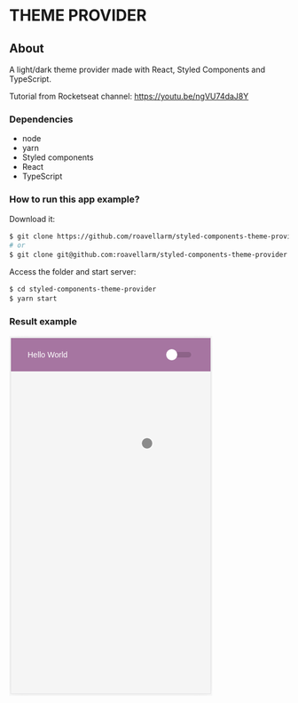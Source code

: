 # **THEME PROVIDER**

## **About**

A light/dark theme provider made with React, Styled Components and TypeScript.

Tutorial from Rocketseat channel: https://youtu.be/ngVU74daJ8Y

### **Dependencies**

- node
- yarn
- Styled components
- React
- TypeScript

### **How to run this app example?**

Download it:

```BASH
$ git clone https://github.com/roavellarm/styled-components-theme-provider.git
# or
$ git clone git@github.com:roavellarm/styled-components-theme-provider.git
```

Access the folder and start server:

```BASH
$ cd styled-components-theme-provider
$ yarn start
```

### **Result example**

![Theme provider](./theme.gif)
